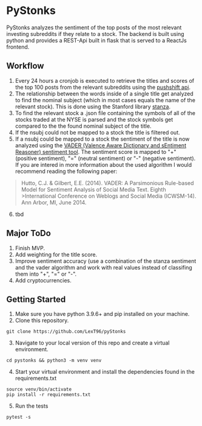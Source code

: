 # PyStonks
PyStonks analyzes the sentiment of the top posts of the most relevant investing subreddits if they relate to a stock. The backend is built using python and provides a REST-Api built in flask that is served to a ReactJs frontend.

## Workflow
1. Every 24 hours a cronjob is executed to retrieve the titles and scores of the top 100 posts from the relevant subreddits using the <a href ="https://pushshift.io/">pushshift api</a>.
2. The relationship between the words inside of a single title get analyzed to find the nominal subject (which in most cases equals the name of the relevant stock). This is done using the Stanford library <a href="https://github.com/stanfordnlp/stanza">stanza</a>.
3. To find the relevant stock a .json file containing the symbols of all of the stocks traded at the NYSE is parsed and the stock symbols get compared to the the found nominal subject of the title.
4. If the nsubj could not be mapped to a stock the title is filtered out.
5. If a nsubj could be mapped to a stock the sentiment of the title is now analyzed using the <a href="https://github.com/cjhutto/vaderSentiment">VADER (Valence Aware Dictionary and sEntiment Reasoner) sentiment tool</a>. The sentiment score is mapped to "+" (positive sentiment), "=" (neutral sentiment) or "-" (negative sentiment). If you are intered in more information about the used algorithm I would recommend reading the following paper:
>Hutto, C.J. & Gilbert, E.E. (2014). VADER: A Parsimonious Rule-based Model for Sentiment Analysis of Social Media Text. Eighth   >International Conference on Weblogs and Social Media (ICWSM-14). Ann Arbor, MI, June 2014.
6. tbd


## Major ToDo
1. Finish MVP.
2. Add weighting for the title score.
3. Improve sentiment accuracy (use a combination of the stanza sentiment and the vader algorithm and work with real values instead of classifing them into "+", "=" or "-".
4. Add cryptocurrencies.

## Getting Started
1. Make sure you have python 3.9.6+ and pip installed on your machine.
2. Clone this repository.
``` 
git clone https://github.com/LexT96/pyStonks
```
3. Navigate to your local version of this repo and create a virtual environment.
```
cd pystonks && python3 -m venv venv
```
4. Start your virtual environment and install the dependencies found in the requirements.txt
```
source venv/bin/activate
pip install -r requirements.txt 
```
5. Run the tests
```
pytest -s
```
